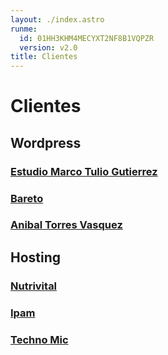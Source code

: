 ```yaml
---
layout: ./index.astro
runme:
  id: 01HH3KHM4MECYXT2NF8B1VQPZR
  version: v2.0
title: Clientes
---
```


# Clientes

## Wordpress

### [Estudio Marco Tulio Gutierrez](https://estudiomarcotuliogutierrez.com.pe/)

### [Bareto](https://baretoweb.com/)

### [Anibal Torres Vasquez](https://etorresvasquez.com.pe/)

## Hosting

### [Nutrivital](https://nutrivital.pro/)

### [Ipam](https://www.ipam.pe/)

### [Techno Mic](http://techno-mic.com/)
